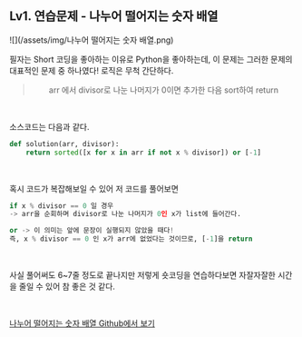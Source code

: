 

## Lv1. 연습문제 - 나누어 떨어지는 숫자 배열





![](/assets/img/나누어 떨어지는 숫자 배열.png)

필자는 Short 코딩을 좋아하는 이유로 Python을 좋아하는데, 이 문제는 그러한 문제의 대표적인 문제 중 하나였다! 로직은 무척 간단하다.

> <center>arr 에서 divisor로 나눈 나머지가 0이면 추가한 다음 sort하여 return</center>

<br>

소스코드는 다음과 같다.

```python
def solution(arr, divisor):
    return sorted([x for x in arr if not x % divisor]) or [-1]
```

<br>

혹시 코드가 복잡해보일 수 있어 저 코드를 풀어보면

```python
if x % divisor == 0 일 경우
-> arr을 순회하며 divisor로 나눈 나머지가 0인 x가 list에 들어간다.

or -> 이 의미는 앞에 문장이 실행되지 않았을 때다!
즉, x % divisor == 0 인 x가 arr에 없었다는 것이므로, [-1]을 return
```



<br>

사실 풀어써도 6~7줄 정도로 끝나지만 저렇게 숏코딩을 연습하다보면 자잘자잘한 시간을 줄일 수 있어 참 좋은 것 같다.

<br>

[나누어 떨어지는 숫자 배열 Github에서 보기](https://github.com/ljh9601/BOJ-Programmers/blob/master/Programmers/Lv1/나누어%20떨어지는%20숫자%20배열.py)

